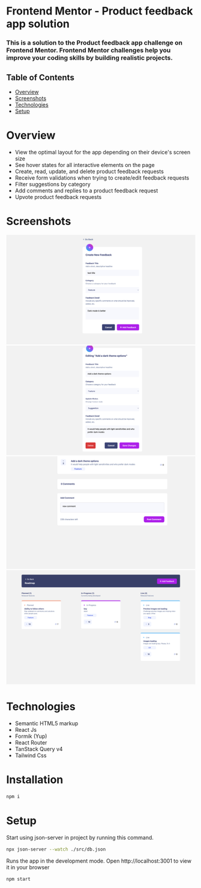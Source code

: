 # Frontend Mentor - Product feedback app solution

### This is a solution to the Product feedback app challenge on Frontend Mentor. Frontend Mentor challenges help you improve your coding skills by building realistic projects.

## Table of Contents

<ul>
<li>
<a href="#overview">Overview</a>
</li>
<li>
<a href="#screenshots">Screenshots</a>
</li>
<li>
<a href="#technologies">Technologies</a>
</li>
<li>
<a href="#setup">Setup</a>
</li>
</ul>

# Overview

<ul>
<li>
 View the optimal layout for the app depending on their device's screen size</li>
<li>
See hover states for all interactive elements on the page
</li>
<li>
 Create, read, update, and delete product feedback requests
</li>
<li> Receive form validations when trying to create/edit feedback requests</li>
<li> Filter suggestions by category
</li>
<li> Add comments and replies to a product feedback request
</li>
<li> Upvote product feedback requests
</li>
</ul>

# Screenshots

![project](./src/assets/img/screen1.png)
![project](./src/assets/img/screen2.png)
![project](./src/assets/img/screen3.png)
![project](./src/assets/img/screen5.png)

# Technologies

- Semantic HTML5 markup
- React Js
- Formik (Yup)
- React Router
- TanStack Query v4
- Tailwind Css

# Installation

```bash
npm i

```

# Setup

Start using json-server in project by running this command.

```bash
npx json-server --watch ./src/db.json
```

Runs the app in the development mode.
Open http://localhost:3001 to view it in your browser

```bash
npm start
```

